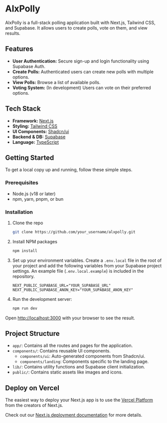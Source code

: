 # AlxPolly

AlxPolly is a full-stack polling application built with Next.js, Tailwind CSS, and Supabase. It allows users to create polls, vote on them, and view results.

## Features

-   **User Authentication:** Secure sign-up and login functionality using Supabase Auth.
-   **Create Polls:** Authenticated users can create new polls with multiple options.
-   **View Polls:** Browse a list of available polls.
-   **Voting System:** (In development) Users can vote on their preferred options.

## Tech Stack

-   **Framework:** [Next.js](https://nextjs.org/)
-   **Styling:** [Tailwind CSS](https://tailwindcss.com/)
-   **UI Components:** [Shadcn/ui](https://ui.shadcn.com/)
-   **Backend & DB:** [Supabase](https://supabase.io/)
-   **Language:** [TypeScript](https://www.typescriptlang.org/)

## Getting Started

To get a local copy up and running, follow these simple steps.

### Prerequisites

-   Node.js (v18 or later)
-   npm, yarn, pnpm, or bun

### Installation

1.  Clone the repo
    ```sh
    git clone https://github.com/your_username/alxpolly.git
    ```
2.  Install NPM packages
    ```sh
    npm install
    ```
3.  Set up your environment variables. Create a `.env.local` file in the root of your project and add the following variables from your Supabase project settings. An example file (`.env.local.example`) is included in the repository.
    ```
    NEXT_PUBLIC_SUPABASE_URL="YOUR_SUPABASE_URL"
    NEXT_PUBLIC_SUPABASE_ANON_KEY="YOUR_SUPABASE_ANON_KEY"
    ```

4.  Run the development server:
    ```bash
    npm run dev
    ```

Open [http://localhost:3000](http://localhost:3000) with your browser to see the result.

## Project Structure

-   `app/`: Contains all the routes and pages for the application.
-   `components/`: Contains reusable UI components.
    -   `components/ui`: Auto-generated components from Shadcn/ui.
    -   `components/landing`: Components specific to the landing page.
-   `lib/`: Contains utility functions and Supabase client initialization.
-   `public/`: Contains static assets like images and icons.

## Deploy on Vercel

The easiest way to deploy your Next.js app is to use the [Vercel Platform](https://vercel.com/new?utm_medium=default-template&filter=next.js&utm_source=create-next-app&utm_campaign=create-next-app-readme) from the creators of Next.js.

Check out our [Next.js deployment documentation](https://nextjs.org/docs/app/building-your-application/deploying) for more details.